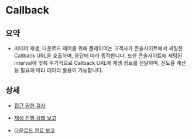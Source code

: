 # Callback

## 요약

* 미디어 재생, 다운로드 제어를 위해 플레이어는 고객사가 콘솔사이트에서 세팅한 Callback URL을 호출하며, 응답에 따라 동작합니다. 또한 콘솔사이트에 세팅된 interval에 맞춰 주기적으로 Callback URL에 재생 정보를 전달하며, 진도율 계산 등 필요에 따라 데이터 활용이 가능합니다.

## 상세

* [접근 권한 검사](./access_rights_check.md)

* [재생 진행 상태 보고](./playback_progress_notify.md)

* [다운로드 완료 보고](./download_completion_notify.md)
